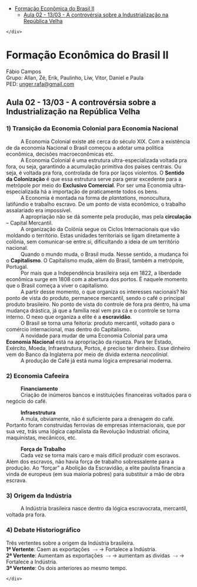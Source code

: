 <!DOCTYPE html>
<html>

<head>
  <meta charset="utf-8">
  <meta name="viewport" content="width=device-width, initial-scale=1.0">
  <title>FEB II</title>
  <link rel="stylesheet" href="https://stackedit.io/style.css" />
</head>

<body class="stackedit">
  <div class="stackedit__left">
    <div class="stackedit__toc">
      
<ul>
<li><a href="#formação-econômica-do--brasil-ii">Formação Econômica do  Brasil II</a>
<ul>
<li><a href="#aula-02---1303---a-controvérsia-sobre-a-industrialização-na-república-velha">Aula 02 - 13/03 - A controvérsia sobre a Industrialização na República Velha</a></li>
</ul>
</li>
</ul>

    </div>
  </div>
  <div class="stackedit__right">
    <div class="stackedit__html">
      <h1 id="formação-econômica-do--brasil-ii">Formação Econômica do  Brasil II</h1>
<p>Fábio Campos<br>
Grupo: Allan, Zé, Erik, Paulinho, Liw, Vitor, Daniel e Paula<br>
PED: <a href="mailto:unger.rafa@gmail.com">unger.rafa@gmail.com</a></p>
<h2 id="aula-02---1303---a-controvérsia-sobre-a-industrialização-na-república-velha">Aula 02 - 13/03 - A controvérsia sobre a Industrialização na República Velha</h2>
<h3 id="transição-da-economia-colonial-para-economia-nacional">1) Transição da Economia Colonial para Economia Nacional</h3>
<p>&nbsp;&nbsp;&nbsp;&nbsp;&nbsp;&nbsp;&nbsp;&nbsp;&nbsp;&nbsp;A Economia Colonial existe até cerca do século XIX. Com a existência de da economia Nacional o Brasil começou a adotar uma política econômica, decisões macroeconômicas etc.<br>
&nbsp;&nbsp;&nbsp;&nbsp;&nbsp;&nbsp;&nbsp;&nbsp;&nbsp;&nbsp;A Economia Colonial é uma estrutura ultra-especializada voltada pra fora, ou seja, garantindo a acumulação primitiva dos países centrais. Ou seja, é voltada pra fora, controlada de fora por laços violentos. O <strong>Sentido da Colonização</strong> é que essa estrutura serve para gerar excedente para a metrópole por meio do <strong>Exclusivo Comercial</strong>. Por ser uma Economia ultra-especializada há a importação de praticamente todos os bens.<br>
&nbsp;&nbsp;&nbsp;&nbsp;&nbsp;&nbsp;&nbsp;&nbsp;&nbsp;&nbsp;A Economia é montada na forma de <em>plantations</em>, monocultura, latifúndio e trabalho escravo. De um ponto de vista econômico, o trabalho assalariado era impossível.<br>
&nbsp;&nbsp;&nbsp;&nbsp;&nbsp;&nbsp;&nbsp;&nbsp;&nbsp;&nbsp;A apropriação não se dá somente pela produção, mas pela <strong>circulação</strong> – Capital Mercantil.<br>
&nbsp;&nbsp;&nbsp;&nbsp;&nbsp;&nbsp;&nbsp;&nbsp;&nbsp;&nbsp;A organização da Colônia segue os Ciclos Internacionais que vão moldando o território. Estas unidades territoriais se ligam diretamente à colônia, sem comunicar-se entre si, dificultando a ideia de um território nacional.<br>
&nbsp;&nbsp;&nbsp;&nbsp;&nbsp;&nbsp;&nbsp;&nbsp;&nbsp;&nbsp;Quando o mundo muda, o Brasil muda. Nesse sentido, a mudança foi o <strong>Capitalismo</strong>. O Capitalismo muda, além do Brasil, também a metrópole, Portugal.<br>
&nbsp;&nbsp;&nbsp;&nbsp;&nbsp;&nbsp;&nbsp;&nbsp;&nbsp;&nbsp;Por mais que a Independência brasileira seja em 1822, a liberdade econômica surge em 1808 com a abertura dos portos. É naquele momento que o Brasil começa a viver o capitalismo.<br>
&nbsp;&nbsp;&nbsp;&nbsp;&nbsp;&nbsp;&nbsp;&nbsp;&nbsp;&nbsp;A partir desse momento, o que organiza os interesses nacionais? No ponto de vista do produto, permanece mercantil, sendo o café o principal produto brasileiro. No ponto de vista do controle de fora pra dentro, há uma mudança drástica, já que a família real vem pra cá e o controle se torna interno. O nexo que organiza a elite é a <strong>escravidão</strong>.<br>
&nbsp;&nbsp;&nbsp;&nbsp;&nbsp;&nbsp;&nbsp;&nbsp;&nbsp;&nbsp;O Brasil se torna uma feitoria: produto mercantil, voltado para o comércio internacional, mas dentro do Capitalismo.<br>
&nbsp;&nbsp;&nbsp;&nbsp;&nbsp;&nbsp;&nbsp;&nbsp;&nbsp;&nbsp;A novidade para mudar de uma Economia Colonial para uma <strong>Economia Nacional</strong> está na apropriação da riqueza. Para ter Estado, Exército, Moeda, Infraestrutura, Portos, é preciso ter dinheiro. Esse dinheiro vem do Banco da Inglaterra por meio de dívida externa <em>neocolinial</em>.<br>
&nbsp;&nbsp;&nbsp;&nbsp;&nbsp;&nbsp;&nbsp;&nbsp;&nbsp;&nbsp;A produção de Café já está numa lógica empresarial moderna.</p>
<h3 id="economia-cafeeira">2) Economia Cafeeira</h3>
<p>&nbsp;&nbsp;&nbsp;&nbsp;&nbsp;&nbsp;&nbsp;&nbsp;&nbsp;&nbsp;<strong>Financiamento</strong><br>
&nbsp;&nbsp;&nbsp;&nbsp;&nbsp;&nbsp;&nbsp;&nbsp;&nbsp;&nbsp;Criação de inúmeros bancos e instituições financeiras voltados para o negócio do café.</p>
<p>&nbsp;&nbsp;&nbsp;&nbsp;&nbsp;&nbsp;&nbsp;&nbsp;&nbsp;&nbsp;<strong>Infraestrutura</strong><br>
&nbsp;&nbsp;&nbsp;&nbsp;&nbsp;&nbsp;&nbsp;&nbsp;&nbsp;&nbsp;A mula, obviamente, não é suficiente para a drenagem do café. Portanto foram construídas ferrovias de empresas internacionais, que por sua vez, trás uma lógica capitalista da Revolução Industrial: oficina, maquinistas, mecânicos, etc.</p>
<p>&nbsp;&nbsp;&nbsp;&nbsp;&nbsp;&nbsp;&nbsp;&nbsp;&nbsp;&nbsp;<strong>Força de Trabalho</strong><br>
&nbsp;&nbsp;&nbsp;&nbsp;&nbsp;&nbsp;&nbsp;&nbsp;&nbsp;&nbsp;Cada vez se torna mais caro e mais difícil produzir com escravos. Além dos escravos, não havia força de trabalho sobressalente para a produção. Ao “forçar” a Abolição da Escravidão, a elite paulista financia a vinda de europeus (em sua maioria pobres) para substituir a mão de obra escrava.</p>
<h3 id="origem-da-indústria">3) Origem da Indústria</h3>
<p>&nbsp;&nbsp;&nbsp;&nbsp;&nbsp;&nbsp;&nbsp;&nbsp;&nbsp;&nbsp;A Indústria brasileira nasce dentro da lógica escravocrata, mercantil, voltada pra fora.</p>
<h3 id="debate-historiográfico">4) Debate Historiográfico</h3>
<p>Três vertentes sobre a origem da Indústria brasileira.<br>
<strong>1ª Vertente</strong>: Caem as exportações <span class="katex--inline"><span class="katex"><span class="katex-mathml"><math><semantics><mrow><mo>→</mo></mrow><annotation encoding="application/x-tex">\rightarrow</annotation></semantics></math></span><span class="katex-html" aria-hidden="true"><span class="base"><span class="strut" style="height: 0.36687em; vertical-align: 0em;"></span><span class="mrel">→</span></span></span></span></span> Fortalece a Indústria.<br>
<strong>2ª Vertente</strong>:  Aumentam as exportações <span class="katex--inline"><span class="katex"><span class="katex-mathml"><math><semantics><mrow><mo>→</mo></mrow><annotation encoding="application/x-tex">\rightarrow</annotation></semantics></math></span><span class="katex-html" aria-hidden="true"><span class="base"><span class="strut" style="height: 0.36687em; vertical-align: 0em;"></span><span class="mrel">→</span></span></span></span></span> aumentam as dividas <span class="katex--inline"><span class="katex"><span class="katex-mathml"><math><semantics><mrow><mo>→</mo></mrow><annotation encoding="application/x-tex">\rightarrow</annotation></semantics></math></span><span class="katex-html" aria-hidden="true"><span class="base"><span class="strut" style="height: 0.36687em; vertical-align: 0em;"></span><span class="mrel">→</span></span></span></span></span> Fortalece a Indústria.<br>
<strong>3ª Vertente</strong>: Os dois anteriores ao mesmo tempo.</p>

    </div>
  </div>
</body>

</html>
